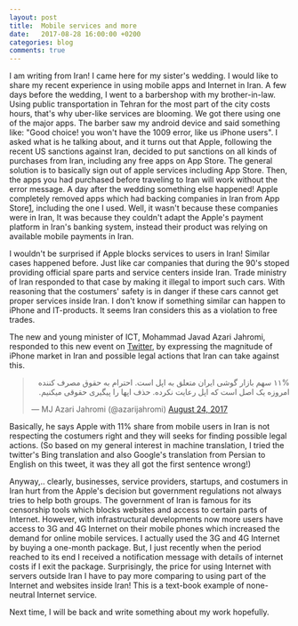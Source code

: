 ```yaml
---
layout: post
title:  Mobile services and more
date:   2017-08-28 16:00:00 +0200
categories: blog
comments: true
---
```


I am writing from Iran! I came here for my sister's wedding. I would like to
share my recent experience in using mobile apps and Internet in Iran. A few days
before the wedding, I went to a barbershop with my brother-in-law. Using public
transportation in Tehran for the most part of the city costs hours, that's why
uber-like services are blooming. We got there using one of the major apps. The
barber saw my android device and said something like: "Good choice! you won't
have the 1009 error, like us iPhone users". I asked what is he talking about,
and it turns out that Apple, following the recent US sanctions against Iran,
decided to put sanctions on all kinds of purchases from Iran, including any free
apps on App Store. The general solution is to basically sign out of apple
services including App Store. Then, the apps you had purchased before traveling
to Iran will work without the error message. A day after the wedding something
else happened! Apple completely removed apps which had backing companies in Iran
from App Store[1](https://www.theverge.com/2017/8/25/16201434/apple-iran-app-store-removal-sanctions-trump), including the one I used. Well, it wasn't because these companies were in Iran,
It was because they couldn't adapt the Apple's payment platform in Iran's
banking system, instead their product was relying on available mobile payments
in Iran.

I wouldn't be surprised if Apple blocks services to users in Iran! Similar cases
happened before. Just like car companies that during the 90's stoped providing
official spare parts and service centers inside Iran. Trade ministry of Iran
responded to that case by making it illegal to import such cars. With reasoning
that the costumers' safety is in danger if these cars cannot get proper services
inside Iran. I don't know if something similar can happen to iPhone and
IT-products. It seems Iran considers this as a violation to free trades.

The new and young minister of ICT, Mohammad Javad Azari Jahromi, responded to
this new event on [Twitter](https://twitter.com/azarijahromi/status/900567260791791616),
by expressing the magnitude of iPhone market in Iran and possible legal actions
that Iran can take against this.

<blockquote class="twitter-tweet" data-lang="en"><p lang="fa" dir="rtl">۱۱% سهم بازار گوشی ایران متعلق به اپل است. احترام به حقوق مصرف کننده امروزه یک اصل است که اپل رعایت نکرده. حذف اپها را پیگیری حقوقی میکنیم.</p>&mdash; MJ Azari Jahromi (@azarijahromi) <a href="https://twitter.com/azarijahromi/status/900567260791791616">August 24, 2017</a></blockquote>
<script async src="//platform.twitter.com/widgets.js" charset="utf-8"></script>

Basically, he says Apple with 11% share from mobile users in Iran is not
respecting the costumers right and they will seeks for finding possible legal
actions. (So based on my general interest in machine translation, I tried the
twitter's Bing translation and also Google's translation from Persian to English
on this tweet, it was they all got the first sentence wrong!)

Anyway,.. clearly, businesses, service providers, startups,
and costumers in Iran hurt from the Apple's decision but government regulations
not always tries to help both groups. The government of Iran is famous for its
censorship tools which blocks websites and access to certain parts of Internet.
However, with infrastructural developments now more users have access to 3G and
4G Internet on their mobile phones which increased the demand for online mobile
services. I actually used the 3G and 4G Internet by buying a one-month package.
But, I just recently when the period reached to its end I received a
notification message with details of internet costs if I exit the package.
Surprisingly, the price for using Internet with servers outside Iran I have to
pay more comparing to using part of the Internet and websites inside Iran!
This is a text-book example of none-neutral Internet service.

Next time, I will be back and write something about my work hopefully.

[1]: https://www.theverge.com/2017/8/25/16201434/apple-iran-app-store-removal-sanctions-trump
[twitter]: https://twitter.com/azarijahromi/status/900567260791791616
